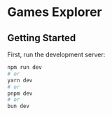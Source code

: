 # Games Explorer

## Getting Started

First, run the development server:

```bash
npm run dev
# or
yarn dev
# or
pnpm dev
# or
bun dev
```

